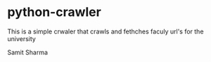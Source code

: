 # python-crawler

This is a simple crwaler that crawls and fethches faculy url's for the university

Samit Sharma
